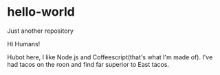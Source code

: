 # hello-world
Just another repository

Hi Humans!

Hubot here, I like Node.js and Coffeescript(that's what I'm made of).
I've had tacos on the roon and find far superior to East tacos.
